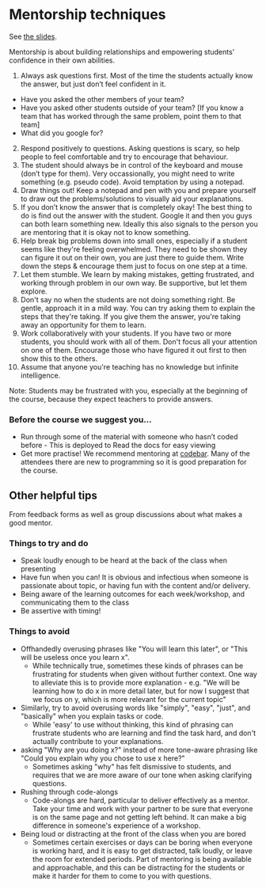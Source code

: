 # Mentorship techniques

See [the slides](https://docs.google.com/presentation/d/1aYncaSB8ffVnccyBIisftG0FaBZK-RUHe2UM5AC4m-o/edit?usp=sharing).

Mentorship is about building relationships and empowering students' confidence in their own abilities.

1. Always ask questions first. Most of the time the students actually know the answer, but just don’t feel confident in it.
  + Have you asked the other members of your team?
  + Have you asked other students outside of your team? [If you know a team that has worked through the same problem, point them to that team]
  + What did you google for?
2. Respond positively to questions. Asking questions is scary, so help people to feel comfortable and try to encourage that behaviour.
3. The student should always be in control of the keyboard and mouse (don’t type for them). Very occassionally, you might need to write something (e.g. pseudo code). Avoid temptation by using a notepad.
4. Draw things out! Keep a notepad and pen with you and prepare yourself to draw out the problems/solutions to visually aid your explanations.
5. If you don’t know the answer that is completely okay! The best thing to do is find out the answer with the student. Google it and then you guys can both learn something new. Ideally this also signals to the person you are mentoring that it is okay not to know something.
6. Help break big problems down into small ones, especially if a student seems like they're feeling overwhelmed. They need to be shown they can figure it out on their own, you are just there to guide them. Write down the steps & encourage them just to focus on one step at a time.
7. Let them stumble. We learn by making mistakes, getting frustrated, and working through problem in our own way. Be supportive, but let them explore.
8. Don't say no when the students are not doing something right. Be gentle, approach it in a mild way. You can try asking them to explain the steps that they're taking. If you give them the answer, you're taking away an opportunity for them to learn.
9. Work collaboratively with your students. If you have two or more students, you should work with all of them. Don't focus all your attention on one of them. Encourage those who have figured it out first to then show this to the others.
10. Assume that anyone you're teaching has no knowledge but infinite intelligence.

Note: Students may be frustrated with you, especially at the beginning of the course, because they expect teachers to provide answers.


### Before the course we suggest you...

* Run through some of the material with someone who hasn’t coded before - This is deployed to Read the docs for easy viewing
* Get more practise! We recommend mentoring at [codebar](https://codebar.io/member/new). Many of the attendees there are new to programming so it is good preparation for the course.


## Other helpful tips
From feedback forms as well as group discussions about what makes a good mentor.

### Things to try and do
- Speak loudly enough to be heard at the back of the class when presenting
- Have fun when you can! It is obvious and infectious when someone is passionate about topic, or having fun with the content and/or delivery.
- Being aware of the learning outcomes for each week/workshop, and communicating them to the class
- Be assertive with timing!

### Things to avoid
- Offhandedly overusing phrases like "You will learn this later", or "This will be useless once you learn x".
   - While technically true, sometimes these kinds of phrases can be frustrating for students when given without further context. One way to alleviate this is to provide more explanation - e.g. "We will be learning how to do x in more detail later, but for now I suggest that we focus on y, which is more relevant for the current topic"
- Similarly, try to avoid overusing words like "simply", "easy", "just", and "basically" when you explain tasks or code. 
   - While 'easy' to use without thinking, this kind of phrasing can frustrate students who are learning and find the task hard, and don't actually contribute to your explanations.
- asking "Why are you doing x?" instead of more tone-aware phrasing like "Could you explain why you chose to use x here?"
   - Sometimes asking "why" has felt dismissive to students, and requires that we are more aware of our tone when asking clarifying questions.
- Rushing through code-alongs
   - Code-alongs are hard, particular to deliver effectively as a mentor. Take your time and work with your partner to be sure that everyone is on the same page and not getting left behind. It can make a big difference in someone's experience of a workshop.
- Being loud or distracting at the front of the class when you are bored
   - Sometimes certain exercises or days can be boring when everyone is working hard, and it is easy to get distracted, talk loudly, or leave the room for extended periods. Part of mentoring is being available and approachable, and this can be distracting for the students or make it harder for them to come to you with questions.

